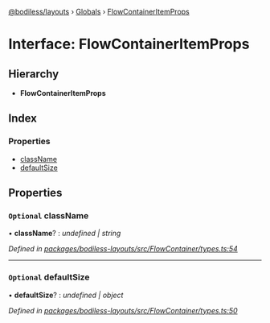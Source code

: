 [@bodiless/layouts](../README.md) › [Globals](../globals.md) › [FlowContainerItemProps](flowcontaineritemprops.md)

# Interface: FlowContainerItemProps

## Hierarchy

* **FlowContainerItemProps**

## Index

### Properties

* [className](flowcontaineritemprops.md#optional-classname)
* [defaultSize](flowcontaineritemprops.md#optional-defaultsize)

## Properties

### `Optional` className

• **className**? : *undefined | string*

*Defined in [packages/bodiless-layouts/src/FlowContainer/types.ts:54](https://github.com/marcopagliarulo/Bodiless-JS/blob/284d8de7/packages/bodiless-layouts/src/FlowContainer/types.ts#L54)*

___

### `Optional` defaultSize

• **defaultSize**? : *undefined | object*

*Defined in [packages/bodiless-layouts/src/FlowContainer/types.ts:50](https://github.com/marcopagliarulo/Bodiless-JS/blob/284d8de7/packages/bodiless-layouts/src/FlowContainer/types.ts#L50)*
